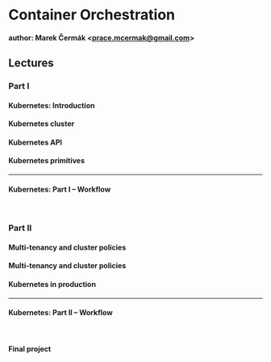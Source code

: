 <style>{less: ../../main.less}</style>

# Container Orchestration
#### author: Marek Čermák &lt;prace.mcermak@gmail.com&gt;

## Lectures

### Part I

<h4>
<a href="lectures/p1/01-introduction.md" class="lecture-link"><i class="fas fa-external-link-alt"></i></a>Kubernetes: Introduction
</h4>
<h4>
<a href="lectures/p1/02-k8s-cluster.md" class="lecture-link"><i class="fas fa-external-link-alt"></i></a>Kubernetes cluster
</h4>
<h4>
<a href="lectures/p1/03-k8s-api.md" class="lecture-link"><i class="fas fa-external-link-alt"></i></a>Kubernetes API
</h4>
<h4>
<a href="lectures/p1/04a-k8s-primitives.md" class="lecture-link"><i class="fas fa-external-link-alt"></i></a>Kubernetes primitives
</h4>

<hr>

<h4>
<a href="lectures/p1/workflow.md" class="lecture-link"><i class="fas fa-external-link-alt"></i></a>Kubernetes: Part I &ndash; Workflow
</h4>

<br>

### Part II

<h4>
<a href="lectures/p2/04b-k8s-primitives.md" class="lecture-link"><i class="fas fa-external-link-alt"></i></a>Multi-tenancy and cluster policies
</h4>
<h4>
<a href="lectures/p2/05-k8s-multi-tenancy.md" class="lecture-link"><i class="fas fa-external-link-alt"></i></a>Multi-tenancy and cluster policies
</h4>
<h4>
<a href="lectures/p2/06-k8s-kubernetes-in-production.md" class="lecture-link"><i class="fas fa-external-link-alt"></i></a>Kubernetes in production
</h4>

<hr>

<h4>
<a href="lectures/p2/workflow.md" class="lecture-link"><i class="fas fa-external-link-alt"></i></a>Kubernetes: Part II &ndash; Workflow
</h4>

<br>

<h4>
<a href="lectures/final-project.md" class="lecture-link"><i class="fas fa-external-link-alt"></i></a>Final project
</h4>
